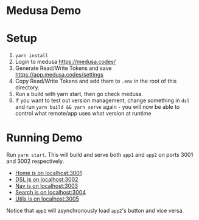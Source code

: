 # Medusa Demo

# Setup

1) `yarn install`
2) Login to medusa https://medusa.codes/
2) Generate Read/Write Tokens and save https://app.medusa.codes/settings
3) Copy Read/Write Tokens and add them to `.env` in the root of this directory. 
4) Run a build with yarn start, then go check medusa.
5) If you want to test out version management, change something in `dsl` and run `yarn build && yarn serve` again - you will now be able to control what remote/app uses what version at runtime 

# Running Demo

Run `yarn start`. This will build and serve both `app1` and `app2` on ports 3001 and 3002 respectively.

- [Home is on localhost:3001](http://localhost:3001/)
- [DSL is on localhost:3002](http://localhost:3002/)
- [Nav is on localhost:3003](http://localhost:3003/)
- [Search is on localhost:3004](http://localhost:3004/)
- [Utils is on localhost:3005](http://localhost:3005/)

Notice that `app1` will asynchronously load `app2`'s button and vice versa.

